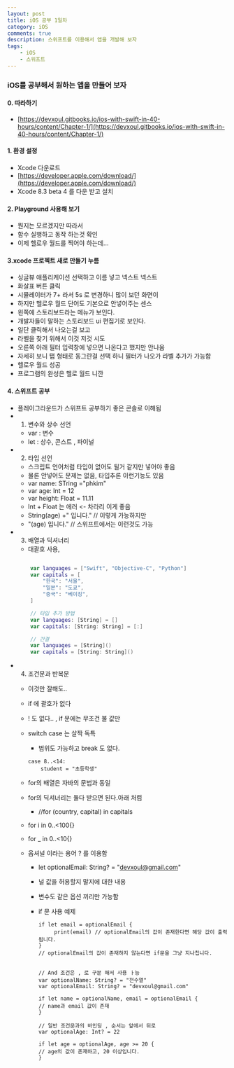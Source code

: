```yaml
---
layout: post
title: iOS 공부 1일차
category: iOS
comments: true
description: 스위프트를 이용해서 앱을 개발해 보자
tags:
    - iOS
    - 스위프트
---
```


### iOS를 공부해서 원하는 앱을 만들어 보자
 
#### 0. 따라하기
 - [https://devxoul.gitbooks.io/ios-with-swift-in-40-hours/content/Chapter-1/](https://devxoul.gitbooks.io/ios-with-swift-in-40-hours/content/Chapter-1/)

#### 1. 환경 설정
 - Xcode 다운로드
 - [https://developer.apple.com/download/](https://developer.apple.com/download/)
 - Xcode 8.3 beta 4 를 다운 받고 설치

#### 2. Playground 사용해 보기
 - 뭔지는 모르겠지만 따라서  
 - 함수 실행하고 동작 하는것 확인 
 - 이제 헬로우 월드를 찍어야 하는데...

#### 3.xcode 프로젝트 새로 만들기 누름
 - 싱글뷰 애플리케이션 선택하고 이름 넣고 넥스트 넥스트
 - 화살표 버튼 클릭 
 - 시뮬레이터가 7+ 라서 5s 로 변경하니 많이 보던 화면이 
 - 하지만 헬로우 월드 단어도 기본으로 안넣어주는 센스
 - 왼쪽에 스토리보드라는 메뉴가 보인다.
 - 개발자들이 말하는 스토리보드 ui 편집기로 보인다.
 - 일단 클릭해서 나오는걸 보고
 - 라벨을 찾기 위해서 이것 저것 시도
 - 오른쪽 아래 필터 입력창에 넣으면 나온다고 했지만 안나옴
 - 자세히 보니 탭 형태로 동그란걸 선택 하니 필터가 나오가 라벨 추가가 가능함
 - 헬로우 월드 성공
 - 프로그램의 완성은 헬로 월드 니깐

#### 4. 스위프트 공부
  - 플레이그라운드가 스위프트 공부하기 좋은 콘솔로 이해됨
  - 1. 변수와 상수 선언
     - var : 변수
     - let : 상수, 콘스트 , 파이널
  - 2. 타입 선언 
    - 스크립트 언어처럼 타입이 없어도 될거 같지만 넣어야 좋음
    - 물론 안넣어도 문제는 없음, 타입추론 이런기능도 있음
    - var name: STring ="phkim"
    - var age: Int = 12
    - var height: Float = 11.11
    - Int + Float 는 에러 <- 차라리 이게 좋음
    - String(age) +" 입니다." // 이렇게 가능하지만
    - "\(age) 입니다."  // 스위프트에서는 이런것도 가능
  - 3. 배열과 딕셔너리
    - 대괄호 사용,
    ```Swift

        var languages = ["Swift", "Objective-C", "Python"]    
        var capitals = [
            "한국": "서울",
            "일본": "도쿄",
            "중국": "베이징",
        ]

        // 타입 추가 방법
        var languages: [String] = []
        var capitals: [String: String] = [:]

        // 간결
        var languages = [String]()
        var capitals = [String: String]()

    ```
  - 4. 조건문과 반복문
    - 이것만 잘해도..
    - if 에 괄호가 없다
    - ! 도 없다.. , if 문에는 무조건 불 값만
    - switch case 는 살짝 독특
      -  범위도 가능하고 break 도 없다.
      
        ```
        case 8..<14:
            student = "초등학생"
        ```        
    - for의 배열은 자바의 문법과 동일
    - for의 딕셔너리는 둘다 받으면 된다.아래 처럼
      - //for (country, capital) in capitals 
    - for i in 0..<100{}
    - for _ in 0..<10{}
    - 옵셔널 이라는 용어 ? 를 이용함
      - let optionalEmail: String? = "devxoul@gmail.com"
      - 널 값을 허용할지 말지에 대한 내용
      - 변수도 같은 옵션 끼리만 가능함
      - if 문 사용 예제 

        ```
        if let email = optionalEmail {
             print(email) // optionalEmail의 값이 존재한다면 해당 값이 출력됩니다.
        }
        // optionalEmail의 값이 존재하지 않는다면 if문을 그냥 지나칩니다.


        // And 조건은 , 로 구분 해서 사용 ㅏ능    
        var optionalName: String? = "전수열"
        var optionalEmail: String? = "devxoul@gmail.com"

        if let name = optionalName, email = optionalEmail {
        // name과 email 값이 존재
        }

        // 일반 조건문과의 바인딩 , 순서는 앞에서 뒤로    
        var optionalAge: Int? = 22

        if let age = optionalAge, age >= 20 {
        // age의 값이 존재하고, 20 이상입니다.
        }
        ```  
         
